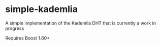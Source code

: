 # simple-kademlia
A simple implementation of the Kademlia DHT that is currently a work in progress

Requires Boost 1.60+

